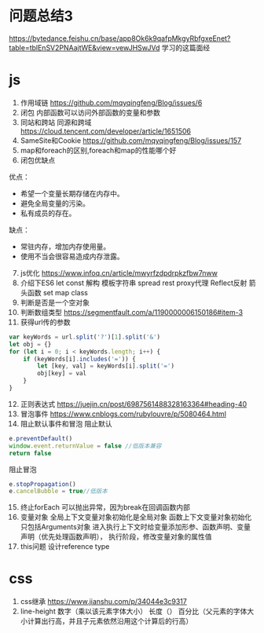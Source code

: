 # 问题总结3
https://bytedance.feishu.cn/base/app8Ok6k9qafpMkgyRbfgxeEnet?table=tblEnSV2PNAajtWE&view=vewJHSwJVd
学习的这篇面经

# js
1. 作用域链
https://github.com/mqyqingfeng/Blog/issues/6
2. 闭包
内部函数可以访问外部函数的变量和参数
3. 同站和跨站 同源和跨域
https://cloud.tencent.com/developer/article/1651506
4. SameSite和Cookie
https://github.com/mqyqingfeng/Blog/issues/157
5. map和foreach的区别,foreach和map的性能哪个好
6. 闭包优缺点

优点：

- 希望一个变量长期存储在内存中。
- 避免全局变量的污染。
- 私有成员的存在。

缺点：

- 常驻内存，增加内存使用量。
- 使用不当会很容易造成内存泄露。
7. js优化
https://www.infoq.cn/article/mwyrfzdpdrpkzfbw7nww
8. 介绍下ES6
let const 
解构 模板字符串
spread  rest
proxy代理 Reflect反射
箭头函数
set map class 
9. 判断是否是一个空对象
10. 判断数组类型
https://segmentfault.com/a/1190000006150186#item-3
11. 获得url传的参数
```js
var keyWords = url.split('?')[1].split('&')
let obj = {}
for (let i = 0; i < keyWords.length; i++) {
    if (keyWords[i].includes('=')) {
        let [key, val] = keyWords[i].split('=')
        obj[key] = val
    }
}
```
12. 正则表达式
https://juejin.cn/post/6987561488328163364#heading-40
13. 冒泡事件
https://www.cnblogs.com/rubylouvre/p/5080464.html
14. 阻止默认事件和冒泡
阻止默认
```js
e.preventDefault()
window.event.returnValue = false //低版本兼容
return false 
```
阻止冒泡
```js
e.stopPropagation()
e.cancelBubble = true//低版本
```
15. 终止forEach
可以抛出异常，因为break在回调函数内部
16. 变量对象
全局上下文变量对象初始化是全局对象
函数上下文变量对象初始化只包括Arguments对象
进入执行上下文时给变量添加形参、函数声明、变量声明（优先处理函数声明），
执行阶段，修改变量对象的属性值
17. this问题
设计reference type
# css
1. css继承
https://www.jianshu.com/p/34044e3c9317
2. line-height
数字（乘以该元素字体大小）
长度（）
百分比（父元素的字体大小计算出行高，并且子元素依然沿用这个计算后的行高）